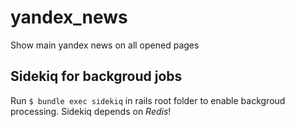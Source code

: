 # yandex_news
Show main yandex news on all opened pages

## Sidekiq for backgroud jobs
Run `$ bundle exec sidekiq` in rails root folder to enable backgroud processing.
Sidekiq depends on *Redis*!
